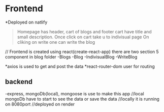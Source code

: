 # Frontend
*Deployed on natlify
>Homepage has header, cart of blogs and footer
>cart have title and small description. Once click on cart take u to indivisual page
>On cliking on write one can write the blog

//
Frontend is created using react(create-react-app)
there are two section 5 component in blog folder
-Blogs
-Blog
-IndivisualBlog
-WriteBlog

*axios is used to get and post the data
*react-router-dom user for routing

## backend
-express, mongoDb(local), mongoose is use to make this app
//local mongoDb have to start to see the data or save the data
//locally it is running on 8080port
//deployed on render
